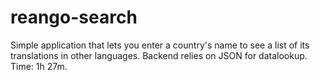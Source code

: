 # reango-search

Simple application that lets you enter a country's name to see a list of its translations in other languages. Backend relies on JSON for datalookup. Time: 1h 27m.
